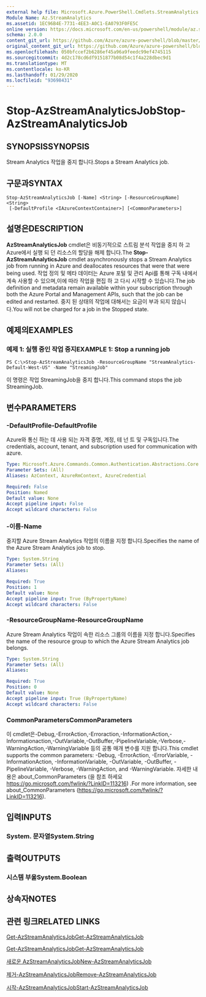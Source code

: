 ```yaml
---
external help file: Microsoft.Azure.PowerShell.Cmdlets.StreamAnalytics.dll-Help.xml
Module Name: Az.StreamAnalytics
ms.assetid: 1EC96B4E-7731-4EE3-A0C1-EA0793F0FE5C
online version: https://docs.microsoft.com/en-us/powershell/module/az.streamanalytics/stop-azstreamanalyticsjob
schema: 2.0.0
content_git_url: https://github.com/Azure/azure-powershell/blob/master/src/StreamAnalytics/StreamAnalytics/help/Stop-AzStreamAnalyticsJob.md
original_content_git_url: https://github.com/Azure/azure-powershell/blob/master/src/StreamAnalytics/StreamAnalytics/help/Stop-AzStreamAnalyticsJob.md
ms.openlocfilehash: 050bfccef2b6286ef45a96a9feedc99ef4745115
ms.sourcegitcommit: 4d2c178cd6df9151877b08d54c1f4a228dbec9d1
ms.translationtype: MT
ms.contentlocale: ko-KR
ms.lasthandoff: 01/29/2020
ms.locfileid: "93698431"
---
```

# <span data-ttu-id="898a9-101">Stop-AzStreamAnalyticsJob</span><span class="sxs-lookup"><span data-stu-id="898a9-101">Stop-AzStreamAnalyticsJob</span></span>

## <span data-ttu-id="898a9-102">SYNOPSIS</span><span class="sxs-lookup"><span data-stu-id="898a9-102">SYNOPSIS</span></span>
<span data-ttu-id="898a9-103">Stream Analytics 작업을 중지 합니다.</span><span class="sxs-lookup"><span data-stu-id="898a9-103">Stops a Stream Analytics job.</span></span>

## <span data-ttu-id="898a9-104">구문과</span><span class="sxs-lookup"><span data-stu-id="898a9-104">SYNTAX</span></span>

```
Stop-AzStreamAnalyticsJob [-Name] <String> [-ResourceGroupName] <String>
 [-DefaultProfile <IAzureContextContainer>] [<CommonParameters>]
```

## <span data-ttu-id="898a9-105">설명은</span><span class="sxs-lookup"><span data-stu-id="898a9-105">DESCRIPTION</span></span>
<span data-ttu-id="898a9-106">**AzStreamAnalyticsJob** cmdlet은 비동기적으로 스트림 분석 작업을 중지 하 고 Azure에서 실행 되 던 리소스의 할당을 해제 합니다.</span><span class="sxs-lookup"><span data-stu-id="898a9-106">The **Stop-AzStreamAnalyticsJob** cmdlet asynchronously stops a Stream Analytics job from running in Azure and deallocates resources that were that were being used.</span></span>
<span data-ttu-id="898a9-107">작업 정의 및 메타 데이터는 Azure 포털 및 관리 Api를 통해 구독 내에서 계속 사용할 수 있으며,이에 따라 작업을 편집 하 고 다시 시작할 수 있습니다.</span><span class="sxs-lookup"><span data-stu-id="898a9-107">The job definition and metadata remain available within your subscription through both the Azure Portal and Management APIs, such that the job can be edited and restarted.</span></span>
<span data-ttu-id="898a9-108">중지 된 상태의 작업에 대해서는 요금이 부과 되지 않습니다.</span><span class="sxs-lookup"><span data-stu-id="898a9-108">You will not be charged for a job in the Stopped state.</span></span>

## <span data-ttu-id="898a9-109">예제의</span><span class="sxs-lookup"><span data-stu-id="898a9-109">EXAMPLES</span></span>

### <span data-ttu-id="898a9-110">예제 1: 실행 중인 작업 중지</span><span class="sxs-lookup"><span data-stu-id="898a9-110">EXAMPLE 1: Stop a running job</span></span>
```
PS C:\>Stop-AzStreamAnalyticsJob -ResourceGroupName "StreamAnalytics-Default-West-US" -Name "StreamingJob"
```

<span data-ttu-id="898a9-111">이 명령은 작업 StreamingJob을 중지 합니다.</span><span class="sxs-lookup"><span data-stu-id="898a9-111">This command stops the job StreamingJob.</span></span>

## <span data-ttu-id="898a9-112">변수</span><span class="sxs-lookup"><span data-stu-id="898a9-112">PARAMETERS</span></span>

### <span data-ttu-id="898a9-113">-DefaultProfile</span><span class="sxs-lookup"><span data-stu-id="898a9-113">-DefaultProfile</span></span>
<span data-ttu-id="898a9-114">Azure와 통신 하는 데 사용 되는 자격 증명, 계정, 테 넌 트 및 구독입니다.</span><span class="sxs-lookup"><span data-stu-id="898a9-114">The credentials, account, tenant, and subscription used for communication with azure.</span></span>

```yaml
Type: Microsoft.Azure.Commands.Common.Authentication.Abstractions.Core.IAzureContextContainer
Parameter Sets: (All)
Aliases: AzContext, AzureRmContext, AzureCredential

Required: False
Position: Named
Default value: None
Accept pipeline input: False
Accept wildcard characters: False
```

### <span data-ttu-id="898a9-115">-이름</span><span class="sxs-lookup"><span data-stu-id="898a9-115">-Name</span></span>
<span data-ttu-id="898a9-116">중지할 Azure Stream Analytics 작업의 이름을 지정 합니다.</span><span class="sxs-lookup"><span data-stu-id="898a9-116">Specifies the name of the Azure Stream Analytics job to stop.</span></span>

```yaml
Type: System.String
Parameter Sets: (All)
Aliases:

Required: True
Position: 1
Default value: None
Accept pipeline input: True (ByPropertyName)
Accept wildcard characters: False
```

### <span data-ttu-id="898a9-117">-ResourceGroupName</span><span class="sxs-lookup"><span data-stu-id="898a9-117">-ResourceGroupName</span></span>
<span data-ttu-id="898a9-118">Azure Stream Analytics 작업이 속한 리소스 그룹의 이름을 지정 합니다.</span><span class="sxs-lookup"><span data-stu-id="898a9-118">Specifies the name of the resource group to which the Azure Stream Analytics job belongs.</span></span>

```yaml
Type: System.String
Parameter Sets: (All)
Aliases:

Required: True
Position: 0
Default value: None
Accept pipeline input: True (ByPropertyName)
Accept wildcard characters: False
```

### <span data-ttu-id="898a9-119">CommonParameters</span><span class="sxs-lookup"><span data-stu-id="898a9-119">CommonParameters</span></span>
<span data-ttu-id="898a9-120">이 cmdlet은-Debug,-ErrorAction,-Erroraction,-InformationAction,-Informationaction,-OutVariable,-OutBuffer,-PipelineVariable,-Verbose,-WarningAction,-WarningVariable 등의 공통 매개 변수를 지원 합니다.</span><span class="sxs-lookup"><span data-stu-id="898a9-120">This cmdlet supports the common parameters: -Debug, -ErrorAction, -ErrorVariable, -InformationAction, -InformationVariable, -OutVariable, -OutBuffer, -PipelineVariable, -Verbose, -WarningAction, and -WarningVariable.</span></span> <span data-ttu-id="898a9-121">자세한 내용은 about_CommonParameters (을 참조 하세요 https://go.microsoft.com/fwlink/?LinkID=113216) .</span><span class="sxs-lookup"><span data-stu-id="898a9-121">For more information, see about_CommonParameters (https://go.microsoft.com/fwlink/?LinkID=113216).</span></span>

## <span data-ttu-id="898a9-122">입력</span><span class="sxs-lookup"><span data-stu-id="898a9-122">INPUTS</span></span>

### <span data-ttu-id="898a9-123">System. 문자열</span><span class="sxs-lookup"><span data-stu-id="898a9-123">System.String</span></span>

## <span data-ttu-id="898a9-124">출력</span><span class="sxs-lookup"><span data-stu-id="898a9-124">OUTPUTS</span></span>

### <span data-ttu-id="898a9-125">시스템 부울</span><span class="sxs-lookup"><span data-stu-id="898a9-125">System.Boolean</span></span>

## <span data-ttu-id="898a9-126">상속자</span><span class="sxs-lookup"><span data-stu-id="898a9-126">NOTES</span></span>

## <span data-ttu-id="898a9-127">관련 링크</span><span class="sxs-lookup"><span data-stu-id="898a9-127">RELATED LINKS</span></span>

[<span data-ttu-id="898a9-128">Get-AzStreamAnalyticsJob</span><span class="sxs-lookup"><span data-stu-id="898a9-128">Get-AzStreamAnalyticsJob</span></span>](./Get-AzStreamAnalyticsJob.md)

[<span data-ttu-id="898a9-129">Get-AzStreamAnalyticsJob</span><span class="sxs-lookup"><span data-stu-id="898a9-129">Get-AzStreamAnalyticsJob</span></span>](./Get-AzStreamAnalyticsJob.md)

[<span data-ttu-id="898a9-130">새로운 AzStreamAnalyticsJob</span><span class="sxs-lookup"><span data-stu-id="898a9-130">New-AzStreamAnalyticsJob</span></span>](./New-AzStreamAnalyticsJob.md)

[<span data-ttu-id="898a9-131">제거-AzStreamAnalyticsJob</span><span class="sxs-lookup"><span data-stu-id="898a9-131">Remove-AzStreamAnalyticsJob</span></span>](./Remove-AzStreamAnalyticsJob.md)

[<span data-ttu-id="898a9-132">시작-AzStreamAnalyticsJob</span><span class="sxs-lookup"><span data-stu-id="898a9-132">Start-AzStreamAnalyticsJob</span></span>](./Start-AzStreamAnalyticsJob.md)


